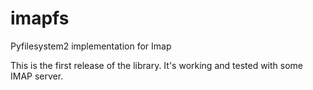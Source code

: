 # imapfs
Pyfilesystem2 implementation for Imap

This is the first release of the library. It's working and tested with some IMAP server.
